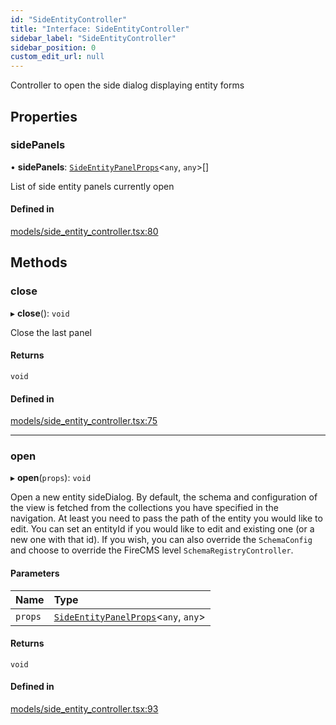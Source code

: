 ```yaml
---
id: "SideEntityController"
title: "Interface: SideEntityController"
sidebar_label: "SideEntityController"
sidebar_position: 0
custom_edit_url: null
---
```


Controller to open the side dialog displaying entity forms

## Properties

### sidePanels

• **sidePanels**: [`SideEntityPanelProps`](SideEntityPanelProps)<`any`, `any`\>[]

List of side entity panels currently open

#### Defined in

[models/side_entity_controller.tsx:80](https://github.com/Camberi/firecms/blob/2d60fba/src/models/side_entity_controller.tsx#L80)

## Methods

### close

▸ **close**(): `void`

Close the last panel

#### Returns

`void`

#### Defined in

[models/side_entity_controller.tsx:75](https://github.com/Camberi/firecms/blob/2d60fba/src/models/side_entity_controller.tsx#L75)

___

### open

▸ **open**(`props`): `void`

Open a new entity sideDialog. By default, the schema and configuration
of the view is fetched from the collections you have specified in the
navigation.
At least you need to pass the path of the entity you would like
to edit. You can set an entityId if you would like to edit and existing one
(or a new one with that id).
If you wish, you can also override the `SchemaConfig` and choose
to override the FireCMS level `SchemaRegistryController`.

#### Parameters

| Name | Type |
| :------ | :------ |
| `props` | [`SideEntityPanelProps`](SideEntityPanelProps)<`any`, `any`\> |

#### Returns

`void`

#### Defined in

[models/side_entity_controller.tsx:93](https://github.com/Camberi/firecms/blob/2d60fba/src/models/side_entity_controller.tsx#L93)
